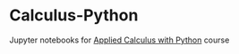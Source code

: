 # Calculus-Python
Jupyter notebooks for <a href="https://www.coursera.org/learn/applied-calculus-with-python">Applied Calculus with Python</a> course
